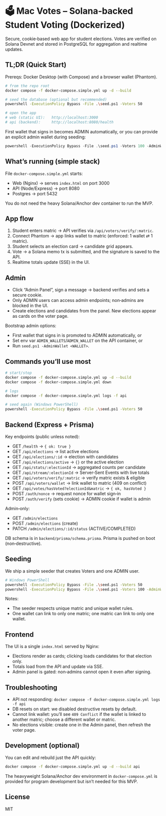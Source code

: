 # 🗳️ Mac Votes – Solana‑backed Student Voting (Dockerized)

Secure, cookie‑based web app for student elections. Votes are verified on Solana Devnet and stored in PostgreSQL for aggregation and realtime updates.

## TL;DR (Quick Start)

Prereqs: Docker Desktop (with Compose) and a browser wallet (Phantom).

```bash
# from the repo root
docker compose -f docker-compose.simple.yml up -d --build

# seed the database (optional but recommended)
powershell -ExecutionPolicy Bypass -File .\seed.ps1 -Voters 50

# open the app
# web (static UI):   http://localhost:3000
# api (backend):     http://localhost:8080/health
```

First wallet that signs in becomes ADMIN automatically, or you can provide an explicit admin wallet during seeding:

```powershell
powershell -ExecutionPolicy Bypass -File .\seed.ps1 -Voters 100 -AdminWallet {YOUR_WALLET_ADDRESS}
```

## What’s running (simple stack)

File `docker-compose.simple.yml` starts:

- Web (Nginx) → serves `index.html` on port 3000
- API (Node/Express) → port 8080
- Postgres → port 5432

You do not need the heavy Solana/Anchor dev container to run the MVP.

## App flow

1) Student enters matric → API verifies via `/api/voters/verify/:matric`.
2) Connect Phantom → app links wallet to matric (enforced: 1 wallet ⇄ 1 matric).
3) Student selects an election card → candidate grid appears.
4) Vote → a Solana memo tx is submitted, and the signature is saved to the API.
5) Realtime totals update (SSE) in the UI.

## Admin

- Click “Admin Panel”, sign a message → backend verifies and sets a secure cookie.
- Only ADMIN users can access admin endpoints; non‑admins are blocked in the UI.
- Create elections and candidates from the panel. New elections appear as cards on the voter page.

Bootstrap admin options:

- First wallet that signs in is promoted to ADMIN automatically, or
- Set env var `ADMIN_WALLETS`/`ADMIN_WALLET` on the API container, or
- Run `seed.ps1 -AdminWallet <WALLET>`.

## Commands you’ll use most

```bash
# start/stop
docker compose -f docker-compose.simple.yml up -d --build
docker compose -f docker-compose.simple.yml down

# logs
docker compose -f docker-compose.simple.yml logs -f api

# seed again (Windows PowerShell)
powershell -ExecutionPolicy Bypass -File .\seed.ps1 -Voters 50
```

## Backend (Express + Prisma)

Key endpoints (public unless noted):

- GET  `/health` → `{ ok: true }`
- GET  `/api/elections` → list active elections
- GET  `/api/elections/:id` → election with candidates
- GET  `/api/elections/active` → `{}` or the active election
- GET  `/api/stats/:electionId` → aggregated counts per candidate
- GET  `/api/stream/:electionId` → Server‑Sent Events with live totals
- GET  `/api/voters/verify/:matric` → verify matric exists & eligible
- POST `/api/voters/wallet` → link wallet to matric (409 on conflict)
- GET  `/api/votes/hasVoted?electionId&matric` → `{ ok, hasVoted }`
- POST `/auth/nonce` → request nonce for wallet sign‑in
- POST `/auth/verify` (sets cookie) → ADMIN cookie if wallet is admin

Admin‑only:

- GET  `/admin/elections`
- POST `/admin/elections` (create)
- PATCH `/admin/elections/:id/status` (ACTIVE/COMPLETED)

DB schema is in `backend/prisma/schema.prisma`. Prisma is pushed on boot (non‑destructive).

## Seeding

We ship a simple seeder that creates Voters and one ADMIN user.

```bash
# Windows PowerShell
powershell -ExecutionPolicy Bypass -File .\seed.ps1 -Voters 50
powershell -ExecutionPolicy Bypass -File .\seed.ps1 -Voters 100 -AdminWallet <YOUR_WALLET>
```

Notes:

- The seeder respects unique matric and unique wallet rules.
- One wallet can link to only one matric; one matric can link to only one wallet.

## Frontend

The UI is a single `index.html` served by Nginx:

- Elections render as cards; clicking loads candidates for that election only.
- Totals load from the API and update via SSE.
- Admin panel is gated: non‑admins cannot open it even after signing.

## Troubleshooting

- API not responding: `docker compose -f docker-compose.simple.yml logs -f api`
- DB resets on start: we disabled destructive resets by default.
- Cannot link wallet: you’ll see `409 Conflict` if the wallet is linked to another matric; choose a different wallet or matric.
- No elections visible: create one in the Admin panel, then refresh the voter page.

## Development (optional)

You can edit and rebuild just the API quickly:

```bash
docker compose -f docker-compose.simple.yml up -d --build api
```

The heavyweight Solana/Anchor dev environment in `docker-compose.yml` is provided for program development but isn’t needed for this MVP.

## License

MIT

